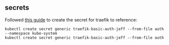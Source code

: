 ## secrets

Followed [this guide](https://docs.traefik.io/user-guide/kubernetes/#creating-the-secret) to create the secret for traefik to reference:

```shell
kubectl create secret generic traefik-basic-auth-jeff --from-file auth --namespace kube-system
kubectl create secret generic traefik-basic-auth-jeff --from-file auth
```